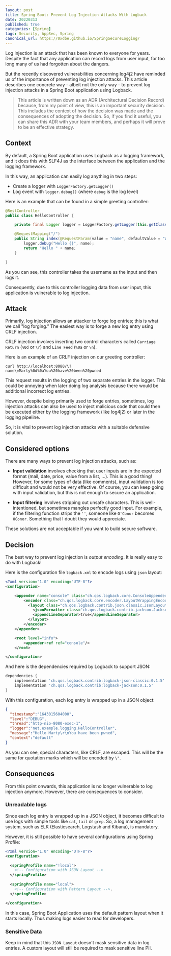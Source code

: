 ```yaml
---
layout: post
title: Spring Boot: Prevent Log Injection Attacks With Logback
date: 20220313
published: true
categories: [Spring]
tags: Security, AppSec, Spring
canonical_url: https://0xdbe.github.io/SpringSecureLogging/
---
```


Log Injection is an attack that has been known to everyone for years.
Despite the fact that any application can record logs from user input, for too long many of us had forgotten about the dangers.

But the recently discovered vulnerabilities concerning log4j2 have reminded us of the importance of preventing log injection attacks.
This article describes one concrete way - albeit not the only way - to prevent log injection attacks in a Spring Boot application using Logback.


> This article is written down as an ADR (Architectural Decision Record) because, from my point of view, this is an important security decision.
> This includes the context of how the decision was made and the consequences of adopting the decision.
> So, if you find it useful, you can share this ADR with your team members, and perhaps it will prove to be an effective strategy.

## Context

By default, a Spring Boot application uses Logback as a logging framework, and it does this with SLF4J as the interface between the application and the logging framework.

In this way, an application can easily log anything in two steps:

- Create a logger with ``LoggerFactory.getLogger()``
- Log event with ``logger.debug()`` (where ``debug`` is the log level)

Here is an example that can be found in a simple greeting controller:

```java
@RestController
public class HelloController {

    private final Logger logger = LoggerFactory.getLogger(this.getClass());

    @RequestMapping("/")
    public String index(@RequestParam(value = "name", defaultValue = "World") String name) {
        logger.debug("Hello {}", name);
        return "Hello " + name;
    }

}
```
As you can see, this controller takes the username as the input and then logs it.

Consequently, due to this controller logging data from user input, this application is vulnerable to log injection.


## Attack

Primarily, log injection allows an attacker to forge log entries; this is what we call "log forging.” The easiest way is to forge a new log entry using CRLF injection. 

CRLF injection involves inserting two control characters called ``Carriage Return`` (``%0d`` or ``\r``) and ``Line Feed`` (``%0a`` or ``\n``).

Here is an example of an CRLF injection on our greeting controller:

```shell
curl http://localhost:8080/\?name\=Marty%0d%0aYou%20have%20been%20pwned
```

This request results in the logging of two separate entries in the logger.
This could be annoying when later doing log analysis because there would be additional incorrect log entries.

However, despite being primarily used to forge entries, sometimes, log injection attacks can also be used to inject malicious code that could then be executed either by the logging framework (like log4j2) or later in the logging pipeline.

So, it is vital to prevent log injection attacks with a suitable defensive solution.


## Considered options

There are many ways to prevent log injection attacks, such as:

- **Input validation** involves checking that user inputs are in the expected format (mail, date, price, value from a list, ...). This is a good thing! However, for some types of data (like comments), input validation is too difficult and would not be very effective. Of course, you can keep going with input validation, but this is not enough to secure an application.

- **Input filtering** involves stripping out unsafe characters. This is well-intentioned, but sometimes mangles perfectly good input. For example, if the filtering function strips the ``''``, someone like ``O'Conor`` becomes ``OConor``. Something that I doubt they would appreciate.

These solutions are not acceptable if you want to build secure software.


## Decision

The best way to prevent log injection is *output encoding*.
It is really easy to do with Logback!

Here is the configuration file ``logback.xml`` to encode logs using ``json`` layout:

```xml
<?xml version="1.0" encoding="UTF-8"?>
<configuration>

    <appender name="console" class="ch.qos.logback.core.ConsoleAppender">
        <encoder class="ch.qos.logback.core.encoder.LayoutWrappingEncoder">
          <layout class="ch.qos.logback.contrib.json.classic.JsonLayout">
            <jsonFormatter class="ch.qos.logback.contrib.jackson.JacksonJsonFormatter"/>
            <appendLineSeparator>true</appendLineSeparator>
          </layout>
        </encoder>
    </appender>

    <root level="info">
        <appender-ref ref="console"/>
    </root>

</configuration>
```

And here is the dependencies required by Logback to support JSON:

```groovy
dependencies {
    implementation 'ch.qos.logback.contrib:logback-json-classic:0.1.5'
    implementation 'ch.qos.logback.contrib:logback-jackson:0.1.5'
}
```

With this configuration, each log entry is wrapped up in a JSON object: 

```json
{
  "timestamp":"1643015604000",
  "level":"DEBUG",
  "thread":"http-nio-8080-exec-1",
  "logger":"net.example.logging.HelloController",
  "message":"Hello Marty\r\nYou have been pwned",
  "context":"default"
}
```

As you can see, special characters, like CRLF, are escaped.
This will be the same for quotation marks which will be encoded by ``\"``.


## Consequences

From this point onwards, this application is no longer vulnerable to log injection anymore.
However, there are consequences to consider.

### Unreadable logs

Since each log entry is wrapped up in a JSON object, it becomes difficult to use logs with simple tools like ``cat``, ``tail`` or ``grep``.
So, a log management system, such as ELK (Elasticsearch, Logstash and Kibana), is mandatory.

However, it is still possible to have several configurations using Spring Profile:

```xml
<?xml version="1.0" encoding="UTF-8"?>
<configuration>

  <springProfile name="!local">
    <!-- Configuration with JSON Layout -->
  </springProfile>
  
  <springProfile name="local">
    <!-- Configuration with Pattern Layout -->.
  </springProfile>

</configuration>
```

In this case, Spring Boot Application uses the default pattern layout when it starts locally.
Thus making logs easier to read for developers.

### Sensitive Data

Keep in mind that this ``JSON Layout`` doesn't mask sensitive data in log entries.
A custom layout will still be required to mask sensitive line PII. 

